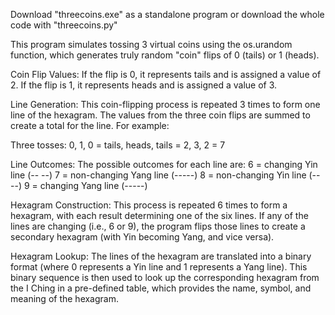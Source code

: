 Download "threecoins.exe" as a standalone program or download the whole code with "threecoins.py"


This program simulates tossing 3 virtual coins using the os.urandom function, which generates truly random "coin" flips of 0 (tails) or 1 (heads).

Coin Flip Values:
If the flip is 0, it represents tails and is assigned a value of 2.
If the flip is 1, it represents heads and is assigned a value of 3.

Line Generation:
This coin-flipping process is repeated 3 times to form one line of the hexagram. The values from the three coin flips are summed to create a total for the line. 
For example:

Three tosses:
0, 1, 0 = tails, heads, tails = 2, 3, 2 = 7

Line Outcomes:
The possible outcomes for each line are:
6 = changing Yin line (-- --)
7 = non-changing Yang line (-----)
8 = non-changing Yin line (-- --)
9 = changing Yang line (-----)

Hexagram Construction:
This process is repeated 6 times to form a hexagram, with each result determining one of the six lines. 
If any of the lines are changing (i.e., 6 or 9), the program flips those lines to create a secondary hexagram (with Yin becoming Yang, and vice versa).

Hexagram Lookup:
The lines of the hexagram are translated into a binary format (where 0 represents a Yin line and 1 represents a Yang line). 
This binary sequence is then used to look up the corresponding hexagram from the I Ching in a pre-defined table, which provides the name, symbol, and meaning of the hexagram.
